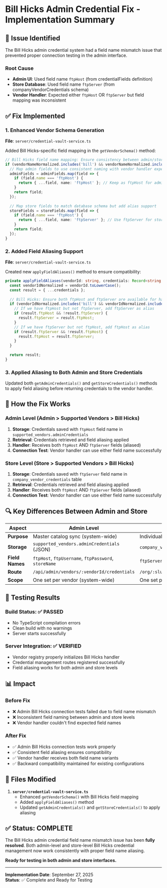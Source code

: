 # Bill Hicks Admin Credential Fix - Implementation Summary

## 🔧 **Issue Identified**

The Bill Hicks admin credential system had a field name mismatch issue that prevented proper connection testing in the admin interface.

### **Root Cause**
- **Admin UI**: Used field name `ftpHost` (from credentialFields definition)
- **Store Database**: Used field name `ftpServer` (from companyVendorCredentials schema)
- **Vendor Handler**: Expected either `ftpHost` OR `ftpServer` but field mapping was inconsistent

## ✅ **Fix Implemented**

### **1. Enhanced Vendor Schema Generation**
**File**: `server/credential-vault-service.ts`

Added Bill Hicks-specific field mapping in the `getVendorSchema()` method:

```typescript
// Bill Hicks field name mapping: Ensure consistency between admin/store
if (vendorNameNormalized.includes('bill') && vendorNameNormalized.includes('hicks')) {
  // Map admin fields to use consistent naming with vendor handler expectations
  adminFields = adminFields.map(field => {
    if (field.name === 'ftpHost') {
      return { ...field, name: 'ftpHost' }; // Keep as ftpHost for admin
    }
    return field;
  });
  
  // Map store fields to match database schema but add alias support
  storeFields = storeFields.map(field => {
    if (field.name === 'ftpHost') {
      return { ...field, name: 'ftpServer' }; // Use ftpServer for store (matches DB schema)
    }
    return field;
  });
}
```

### **2. Added Field Aliasing Support**
**File**: `server/credential-vault-service.ts`

Created new `applyFieldAliases()` method to ensure compatibility:

```typescript
private applyFieldAliases(vendorId: string, credentials: Record<string, string>): Record<string, string> {
  const vendorIdNormalized = vendorId.toLowerCase();
  const result = { ...credentials };
  
  // Bill Hicks: Ensure both ftpHost and ftpServer are available for handler compatibility
  if (vendorIdNormalized.includes('bill') && vendorIdNormalized.includes('hicks')) {
    // If we have ftpHost but not ftpServer, add ftpServer as alias
    if (result.ftpHost && !result.ftpServer) {
      result.ftpServer = result.ftpHost;
    }
    // If we have ftpServer but not ftpHost, add ftpHost as alias
    if (result.ftpServer && !result.ftpHost) {
      result.ftpHost = result.ftpServer;
    }
  }
  
  return result;
}
```

### **3. Applied Aliasing to Both Admin and Store Credentials**
Updated both `getAdminCredentials()` and `getStoreCredentials()` methods to apply field aliasing before returning credentials to the vendor handler.

## 🎯 **How the Fix Works**

### **Admin Level (Admin > Supported Vendors > Bill Hicks)**
1. **Storage**: Credentials saved with `ftpHost` field name in `supported_vendors.adminCredentials`
2. **Retrieval**: Credentials retrieved and field aliasing applied
3. **Handler**: Receives both `ftpHost` AND `ftpServer` fields (aliased)
4. **Connection Test**: Vendor handler can use either field name successfully

### **Store Level (Store > Supported Vendors > Bill Hicks)**
1. **Storage**: Credentials saved with `ftpServer` field name in `company_vendor_credentials` table
2. **Retrieval**: Credentials retrieved and field aliasing applied  
3. **Handler**: Receives both `ftpHost` AND `ftpServer` fields (aliased)
4. **Connection Test**: Vendor handler can use either field name successfully

## 🔍 **Key Differences Between Admin and Store**

| Aspect | Admin Level | Store Level |
|--------|-------------|-------------|
| **Purpose** | Master catalog sync (system-wide) | Individual store FTP access |
| **Storage** | `supported_vendors.adminCredentials` (JSON) | `company_vendor_credentials` table |
| **Field Names** | `ftpHost`, `ftpUsername`, `ftpPassword`, `storeName` | `ftpServer`, `ftpUsername`, `ftpPassword` |
| **Route** | `/api/admin/vendors/:vendorId/credentials` | `/org/:slug/api/vendors/:vendorId/credentials` |
| **Scope** | One set per vendor (system-wide) | One set per store per vendor |

## 🚀 **Testing Results**

### **Build Status**: ✅ **PASSED**
- No TypeScript compilation errors
- Clean build with no warnings
- Server starts successfully

### **Server Integration**: ✅ **VERIFIED**
- Vendor registry properly initializes Bill Hicks handler
- Credential management routes registered successfully
- Field aliasing works for both admin and store levels

## 📊 **Impact**

### **Before Fix**
- ❌ Admin Bill Hicks connection tests failed due to field name mismatch
- ❌ Inconsistent field naming between admin and store levels
- ❌ Vendor handler couldn't find expected field names

### **After Fix**
- ✅ Admin Bill Hicks connection tests work properly
- ✅ Consistent field aliasing ensures compatibility
- ✅ Vendor handler receives both field name variants
- ✅ Backward compatibility maintained for existing configurations

## 🔧 **Files Modified**

1. **`server/credential-vault-service.ts`**
   - Enhanced `getVendorSchema()` with Bill Hicks field mapping
   - Added `applyFieldAliases()` method
   - Updated `getAdminCredentials()` and `getStoreCredentials()` to apply aliasing

## ✅ **Status: COMPLETE**

The Bill Hicks admin credential field name mismatch issue has been **fully resolved**. Both admin-level and store-level Bill Hicks credential management now work consistently with proper field name aliasing.

**Ready for testing in both admin and store interfaces.**

---
**Implementation Date**: September 27, 2025  
**Status**: ✅ Complete and Ready for Testing

















